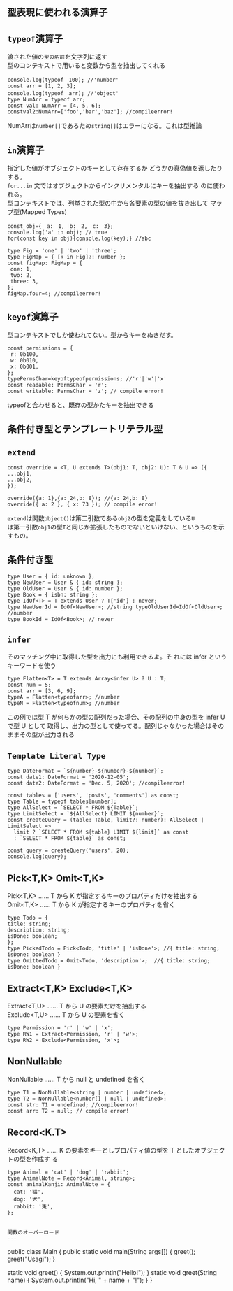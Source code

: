 型表現に使われる演算子
---
## `typeof`演算子
渡された値の``型の名前``を文字列に返す   
型のコンテキストで用いると変数から型を抽出してくれる       

  ```
console.log(typeof　100); //'number'
const arr = [1, 2, 3];
console.log(typeof　arr); //'object'
type NumArr = typeof arr;
const val: NumArr = [4, 5, 6];
constval2:NumArr=['foo','bar','baz']; //compileerror!
```
NumArrは`number[]`であるため`string[]`はエラーになる。これは型推論   

## `in`演算子    
指定した値がオブジェクトのキーとして存在するか どうかの真偽値を返したりする。   
`for...in` 文ではオブジェクトからインクリメンタルにキーを抽出する のに使われる。   
型コンテキストでは、列挙された型の中から各要素の型の値を抜き出して マップ型(Mapped Types)   

```
const obj={　a:　1,　b:　2,　c:　3};
console.log('a' in obj); // true
for(const key in obj){console.log(key);} //abc

type Fig = 'one' | 'two' | 'three'; 
type FigMap = { [k in Fig]?: number };
const figMap: FigMap = {
 one: 1,
 two: 2,
 three: 3, 
};
figMap.four=4; //compileerror!
```
## `keyof`演算子
型コンテキストでしか使われてない。型からキーをぬきだす。   

```
const permissions = {
 r: 0b100,
 w: 0b010,
 x: 0b001,
};
typePermsChar=keyoftypeofpermissions; //'r'|'w'|'x' 
const readable: PermsChar = 'r';
const writable: PermsChar = 'z'; // compile error!
```
typeofと合わせると、既存の型かたキーを抽出できる    




条件付き型とテンプレートリテラル型
---

## `extend`
```
const override = <T, U extends T>(obj1: T, obj2: U): T & U => ({ 
...obj1,
...obj2,
});

override({a: 1},{a: 24,b: 8}); //{a: 24,b: 8}
override({ a: 2 }, { x: 73 }); // compile error!
```
`extend`は関数`object()`は第二引数である`obj2`の型を定義をしている`U`  
は第一引数`obj1`の型`T`と同じか拡張したものでないといけない、というものを示すもの。

## 条件付き型
```
type User = { id: unknown };
type NewUser = User & { id: string }; 
type OldUser = User & { id: number }; 
type Book = { isbn: string };
type IdOf<T> = T extends User ? T['id'] : never;
type NewUserId = IdOf<NewUser>; //string typeOldUserId=IdOf<OldUser>; //number
type BookId = IdOf<Book>; // never
```

## `infer`
そのマッチング中に取得した型を出力にも利用できるよ。そ れには infer というキーワードを使う   
```
type Flatten<T> = T extends Array<infer U> ? U : T;
const num = 5;
const arr = [3, 6, 9]; 
typeA = Flatten<typeofarr>; //number
typeN = Flatten<typeofnum>; //number   
```
この例では型 T が何らかの型の配列だった場合、その配列の中身の型を infer U で型 U として 取得し、出力の型として使ってる。配列じゃなかった場合はそのままその型が出力される   

## `Template Literal Type`
```
type DateFormat = `${number}-${number}-${number}`; 
const date1: DateFormat = '2020-12-05';
const date2: DateFormat = 'Dec. 5, 2020'; //compileerror!
```

```
const tables = ['users', 'posts', 'comments'] as const; 
type Table = typeof tables[number];
type AllSelect = `SELECT * FROM ${Table}`;
type LimitSelect = `${AllSelect} LIMIT ${number}`;
const createQuery = (table: Table, limit?: number): AllSelect | LimitSelect => 
  limit ? `SELECT * FROM ${table} LIMIT ${limit}` as const
  : `SELECT * FROM ${table}` as const;

const query = createQuery('users', 20);
console.log(query);
```

## Pick<T,K> Omit<T,K>
Pick<T,K> ...... T から K が指定するキーのプロパティだけを抽出する   
Omit<T,K> ...... T から K が指定するキーのプロパティを省く   

```
type Todo = {
title: string; 
description: string; 
isDone: boolean;
};
type PickedTodo = Pick<Todo, 'title' | 'isDone'>; //{ title: string; isDone: boolean }
type OmittedTodo = Omit<Todo, 'description'>;  //{ title: string; isDone: boolean }
```

## Extract<T,K> Exclude<T,K>
Extract<T,U> ...... T から U の要素だけを抽出する   
Exclude<T,U> ...... T から U の要素を省く   

```
type Permission = 'r' | 'w' | 'x';
type RW1 = Extract<Permission, 'r' | 'w'>;
type RW2 = Exclude<Permission, 'x'>;
```

## NonNullable
NonNullable<T> ...... T から null と undefined を省く  
```
type T1 = NonNullable<string | number | undefined>; 
type T2 = NonNullable<number[] | null | undefined>;
const str: T1 = undefined; //compileerror!
const arr: T2 = null; // compile error!
```

## Record<K.T>
Record<K,T> ...... K の要素をキーとしプロパティ値の型を T としたオブジェクトの型を作成す
る   

```
type Animal = 'cat' | 'dog' | 'rabbit'; 
type AnimalNote = Record<Animal, string>;
const animalKanji: AnimalNote = { 
  cat: '猫',
  dog: '犬',
  rabbit: '兎',
};


関数のオーバーロード
---
```
public class Main {
public static void main(String args[]) {
greet();
    greet("Usagi");
  }

  static void greet() { 
    System.out.println("Hello!");
  }
  static void greet(String name) { 
   System.out.println("Hi, " + name + "!");
  } 
}
```

